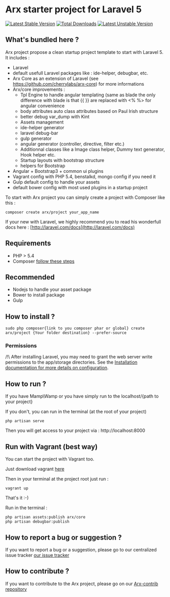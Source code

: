 # Arx starter project for Laravel 5

[![Latest Stable Version](https://poser.pugx.org/arx/core/v/stable.png)](https://packagist.org/packages/arx/core) [![Total Downloads](https://poser.pugx.org/arx/core/downloads.png)](https://packagist.org/packages/arx/core) [![Latest Unstable Version](https://poser.pugx.org/arx/core/v/unstable.png)](https://packagist.org/packages/arx/core)

## What's bundled here ?

Arx project propose a clean startup project template to start with Laravel 5. It includes :

 - Laravel
 - default usefull Laravel packages like : ide-helper, debugbar, etc.
 - Arx Core as an extension of Laravel (see https://github.com/cherrylabs/arx-core) for more informations
 - Arx/core improvements :
    - Tpl Engine to handle angular templating (same as blade the only difference with blade is that {{ }} are replaced with <% %> for angular convenience
    - body attributes auto class attributes based on Paul Irish structure
    - better debug var_dump with Kint
    - Assets management
    - ide-helper generator
    - laravel debug-bar
    - gulp generator
    - angular generator (controller, directive, filter etc.)
    - Additionnal classes like a Image class helper, Dummy text generator, Hook helper etc.
    - Startup layouts with bootstrap structure
    - helpers for Bootstrap
 - Angular + Bootstrap3 + common ui plugins
 - Vagrant config with PHP 5.4, benstalkd, mongo config if you need it
 - Gulp default config to handle your assets
 - default bower config with most used plugins in a startup project

To start with Arx project you can simply create a project with Composer like this : 

    composer create arx/project your_app_name


If your new with Laravel, we highly recommend you to read his wonderfull docs here : [http://laravel.com/docs](http://laravel.com/docs)

## Requirements

- PHP > 5.4
- Composer [follow these steps](http://getcomposer.org/doc/00-intro.md)

## Recommended

 - Nodejs to handle your asset package
 - Bower to install package
 - Gulp

## How to install ?

    sudo php composer{link to you composer phar or global} create arx/project {Your folder destination} --prefer-source

### Permissions

/!\ After installing Laravel, you may need to grant the web server write permissions to the app/storage directories. See the [Installation documentation for more details on configuration](http://laravel.com/docs/installation).

## How to run ?

If you have Mamp\Wamp or you have simply run to the localhost/{path to your project}

If you don't, you can run in the terminal (at the root of your project)

    php artisan serve

Then you will get access to your project via : http://localhost:8000

## Run with Vagrant (best way)

You can start the project with Vagrant too.

Just download vagrant [here](https://www.vagrantup.com/downloads.html)

Then in your terminal at the project root just run : 

    vagrant up
    
That's it :-)

Run in the terminal : 

    php artisan assets:publish arx/core
    php artisan debugbar:publish

## How to report a bug or suggestion ?

If you want to report a bug or a suggestion, please go to our centralized issue tracker  [our issue tracker](https://github.com/cherrylabs/arx/issues?labels=bug&milestone=&page=1&state=open)

## How to contribute ?

If you want to contribute to the Arx project, please go on our [Arx-contrib repository](https://github.com/cherrylabs/arx-contrib)
